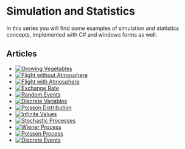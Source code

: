# Simulation and Statistics
In this series you will find some examples of simulation and statistics concepts, implemented with C# and windows forms as well.

## Articles
- [![Growing Vegetables](https://github-readme-stats.vercel.app/api/pin/?username=pablinme&repo=sim-growing-vegetables)](https://github.com/pablinme/sim-growing-vegetables)
- [![Flight without Atmosphere](https://github-readme-stats.vercel.app/api/pin/?username=pablinme&repo=sim-flight-without-atmosphere)](https://github.com/pablinme/sim-flight-without-atmosphere)
- [![Flight with Atmosphere](https://github-readme-stats.vercel.app/api/pin/?username=pablinme&repo=sim-flight-with-atmosphere)](https://github.com/pablinme/sim-flight-with-atmosphere)
- [![Exchange Rate](https://github-readme-stats.vercel.app/api/pin/?username=pablinme&repo=sim-exchange-rate)](https://github.com/pablinme/sim-exchange-rate)
- [![Random Events](https://github-readme-stats.vercel.app/api/pin/?username=pablinme&repo=sim-random-events)](https://github.com/pablinme/sim-random-events)
- [![Discrete Variables](https://github-readme-stats.vercel.app/api/pin/?username=pablinme&repo=sim-discrete-variables)](https://github.com/pablinme/sim-discrete-variables)
- [![Poisson Distribution](https://github-readme-stats.vercel.app/api/pin/?username=pablinme&repo=sim-poisson-distribution)](https://github.com/pablinme/sim-poisson-distribution)
- [![Infinite Values](https://github-readme-stats.vercel.app/api/pin/?username=pablinme&repo=sim-infinite-values)](https://github.com/pablinme/sim-infinite-values)
- [![Stochastic Processes](https://github-readme-stats.vercel.app/api/pin/?username=pablinme&repo=sim-stochastic-processes)](https://github.com/pablinme/sim-stochastic-processes)
- [![Wiener Process](https://github-readme-stats.vercel.app/api/pin/?username=pablinme&repo=sim-wiener-process)](https://github.com/pablinme/sim-wiener-process)
- [![Poisson Process](https://github-readme-stats.vercel.app/api/pin/?username=pablinme&repo=sim-poisson-process)](https://github.com/pablinme/sim-poisson-process)
- [![Discrete Events](https://github-readme-stats.vercel.app/api/pin/?username=pablinme&repo=sim-discrete-events)](https://github.com/pablinme/sim-discrete-events)
